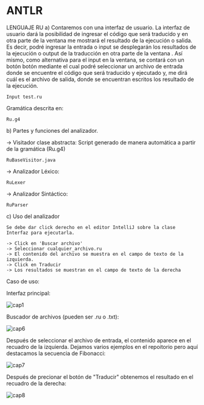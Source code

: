 # ANTLR
LENGUAJE RU
a) Contaremos con una interfaz de usuario. La interfaz de usuario dará la
posibilidad de ingresar el código que será traducido y en otra parte de
la ventana me mostrará el resultado de la ejecución o salida. Es decir,
podré ingresar la entrada o input se desplegarán los resultados de la
ejecución o output de la traducción en otra parte de la ventana . Así
mismo, como alternativa para el input en la ventana, se contará con un
botón botón mediante el cual podré seleccionar un archivo de entrada
donde se encuentre el código que será traducido y ejecutado y, me dirá
cuál es el archivo de salida, donde se encuentran escritos los resultado de
la ejecución.

    Input test.ru

Gramática descrita en:

    Ru.g4
    
b) Partes y funciones del analizador.

-> Visitador clase abstracta: Script generado de manera automática a partir de la gramática (Ru.g4)

    RuBaseVisitor.java

-> Analizador Léxico:  

    RuLexer
    
-> Analizador Sintáctico:  

    RuParser

c) Uso del analizador

    Se debe dar click derecho en el editor IntelliJ sobre la clase Interfaz para ejecutarla. 
    
    -> Click en 'Buscar archivo'
    -> Seleccionar cualquier_archivo.ru
    -> El contenido del archivo se muestra en el campo de texto de la izquierda.
    -> Click en Traducir
    -> Los resultados se muestran en el campo de texto de la derecha
 
Caso de uso:
 
Interfaz principal:

![cap1](https://user-images.githubusercontent.com/72325257/169454450-527a8b26-24c6-420c-9226-197d4f55c17e.png)

Buscador de archivos (pueden ser .ru o .txt):

![cap6](https://user-images.githubusercontent.com/72325257/169456377-27a72563-fbd9-418d-9cee-6e3fe2611c4e.png)

Después de seleccionar el archivo de entrada, el contenido aparece en el recuadro de la izquierda.
Dejamos varios ejemplos en el repoitorio pero aquí destacamos la secuencia de Fibonacci:

![cap7](https://user-images.githubusercontent.com/72325257/169456590-1215cabd-a633-49f9-8971-e2c27af4441a.png)

Después de precionar el botón de "Traducir" obtenemos el resultado en el recuadro de la derecha:

![cap8](https://user-images.githubusercontent.com/72325257/169456649-b241afc7-26b5-4be4-a96a-081896614f78.png)

